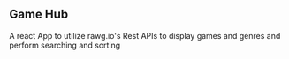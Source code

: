 ## Game Hub

A react App to utilize rawg.io's Rest APIs to display games and genres and perform searching and sorting


